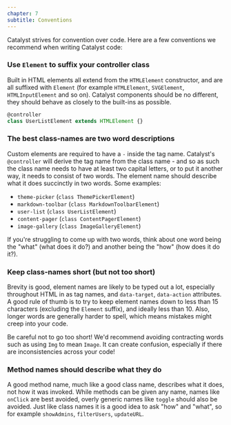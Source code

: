 ```yaml
---
chapter: 7
subtitle: Conventions
---
```


Catalyst strives for convention over code. Here are a few conventions we recommend when writing Catalyst code:

### Use `Element` to suffix your controller class

Built in HTML elements all extend from the `HTMLElement` constructor, and are all suffixed with `Element` (for example `HTMLElement`, `SVGElement`, `HTMLInputElement` and so on). Catalyst components should be no different, they should behave as closely to the built-ins as possible.

```typescript
@controller
class UserListElement extends HTMLElement {}
```

### The best class-names are two word descriptions

Custom elements are required to have a `-` inside the tag name. Catalyst's `@controller` will derive the tag name from the class name - and so as such the class name needs to have at least two capital letters, or to put it another way, it needs to consist of two words. The element name should describe what it does succinctly in two words. Some examples:

 - `theme-picker` (`class ThemePickerElement`)
 - `markdown-toolbar` (`class MarkdownToolbarElement`)
 - `user-list` (`class UserListElement`)
 - `content-pager` (`class ContentPagerElement`)
 - `image-gallery` (`class ImageGalleryElement`)

If you're struggling to come up with two words, think about one word being the "what" (what does it do?) and another being the "how" (how does it do it?).

### Keep class-names short (but not too short)

Brevity is good, element names are likely to be typed out a lot, especially throughout HTML in as tag names, and `data-target`, `data-action` attributes. A good rule of thumb is to try to keep element names down to less than 15 characters (excluding the `Element` suffix), and ideally less than 10. Also, longer words are generally harder to spell, which means mistakes might creep into your code.

Be careful not to go too short! We'd recommend avoiding contracting words such as using `Img` to mean `Image`. It can create confusion, especially if there are inconsistencies across your code!

### Method names should describe what they do

A good method name, much like a good class name, describes what it does, not how it was invoked. While methods can be given any name, names like `onClick` are best avoided, overly generic names like `toggle` should also be avoided. Just like class names it is a good idea to ask "how" and "what", so for example `showAdmins`, `filterUsers`, `updateURL`.
